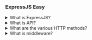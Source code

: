 ### ExpressJS Easy

<details>
  <summary>What is ExpressJS?</summary>

**Express.js** is a flexible and clean Node.js web application framework that provides robust features to develop web and mobile applications. You can assume express as a layer built on top of the `Node.js` that helps us to manage a server and routes.

### Let's See More Features Of Express.js :

1. It can be used to design single-page, multi-page and hybrid Web Applications
2. It allows you to set up `middleware` to respond to `HTTP` requests.
3. It Defines a routing table that is used to perform different actions based on `HTTP methods and URL`
4. It allows you to dynamically read HTML pages based on passing arguments to templates

It facilitates the rapid development of Node-based web applications.
In the MERN stack, Express will be used as a backend API
server that interacts with the MongoDB database to
serve data to client (React) applications.

</details>

<details>
  <summary>What is API?</summary>

**APIs:** API stands for "Application Programming Interface", is a set of rules and tools that allows different software applications to communicate with each other.
An API is like a messenger between different computer programs. It helps them share information and work together smoothly.

</details>

<details>
  <summary>What are the various HTTP methods?</summary>

**HTTP Methods:** HTTP methods (Hypertext Transfer Protocol methods).
HTTP methods provide a way for clients to interact with web servers in a standardized manner. Each method corresponds to a specific action that the server should take regarding the requested resource. For example, a GET request is used when you want to retrieve data, and a POST request is used when you want to send data to be processed or stored.The most common HTTP methods are:

**1.GET:** Used to request data from a specified resource.

**2.POST:** Used to submit data to be processed to a specified resource. Often used for submitting form data or uploading a file.

**3.PUT:** Used to update a resource or create a new resource if it does not exist at the specified URI.

**4.DELETE:** Used to request the removal of a resource.

**5.PATCH:** Used to apply partial modifications to a resource.

</details>

<details>
  <summary>What is middleware?</summary>

**middleware:** middleware is like a communication helper, translator, and security guard for computer systems, ensuring they work together smoothly and safely.
Middleware often includes security features to protect data during communication. This can involve encryption, authentication, and authorization mechanisms.

middleware functions often receive three parameters: req (request), res (response), and next.

**1.req (request):** This parameter contains information about the incoming HTTP request, including data like headers, parameters, and the request body.

**2.res (response):** This parameter is used to construct and send the HTTP response back to the client.

**3.next:** This is a function that, when called, passes control to the next middleware in the chain. If next is not called within a middleware function, the request-response cycle may be terminated, and the response may be sent back to the client.

```js showLineNumbers=true
const validateParams = (req, res, next) => {
  const { title, description, price } = req.body;
  if (!title) {
    res.json({
      success: false,
      message: "title is missing",
    });
  }

  if (!description) {
    res.json({
      success: false,
      message: "description is missing",
    });
  }

  if (!price) {
    res.json({
      success: false,
      message: "price is missing",
    });
  }

  next();
};

app.post("/orders", validateParams, async (req, res) => {
  const { title, description, price } = req.body;
  res.json({
    success: true,
    data: [],
    message: "order created succesffully",
  });
});
```

</details>
